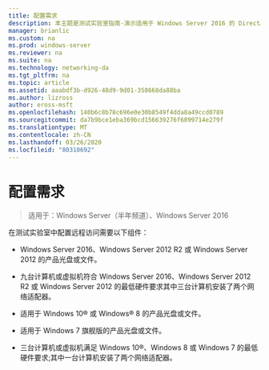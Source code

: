 ```yaml
---
title: 配置需求
description: 本主题是测试实验室指南-演示适用于 Windows Server 2016 的 DirectAccess 多站点部署的一部分
manager: brianlic
ms.custom: na
ms.prod: windows-server
ms.reviewer: na
ms.suite: na
ms.technology: networking-da
ms.tgt_pltfrm: na
ms.topic: article
ms.assetid: aaabdf3b-d926-48d9-9d01-358668da88ba
ms.author: lizross
author: eross-msft
ms.openlocfilehash: 140b6c8b78c696e0e30b8549f4dda8a49ccd0789
ms.sourcegitcommit: da7b9bce1eba369bcd156639276f6899714e279f
ms.translationtype: MT
ms.contentlocale: zh-CN
ms.lasthandoff: 03/26/2020
ms.locfileid: "80310692"
---
```

# <a name="configuration-requirements"></a>配置需求

>适用于：Windows Server（半年频道）、Windows Server 2016

在测试实验室中配置远程访问需要以下组件：  
  
-   Windows Server 2016、Windows Server 2012 R2 或 Windows Server 2012 的产品光盘或文件。  
  
-   九台计算机或虚拟机符合 Windows Server 2016、Windows Server 2012 R2 或 Windows Server 2012 的最低硬件要求其中三台计算机安装了两个网络适配器。  
  
-   适用于 Windows 10&reg; 或 Windows&reg; 8 的产品光盘或文件。  
  
-   适用于 Windows 7 旗舰版的产品光盘或文件。  
  
-   三台计算机或虚拟机满足 Windows 10&reg;、Windows 8 或 Windows 7 的最低硬件要求;其中一台计算机安装了两个网络适配器。  
  


